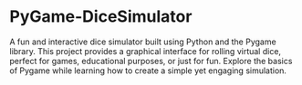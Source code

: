 # PyGame-DiceSimulator
A fun and interactive dice simulator built using Python and the Pygame library. This project provides a graphical interface for rolling virtual dice, perfect for games, educational purposes, or just for fun. Explore the basics of Pygame while learning how to create a simple yet engaging simulation.
